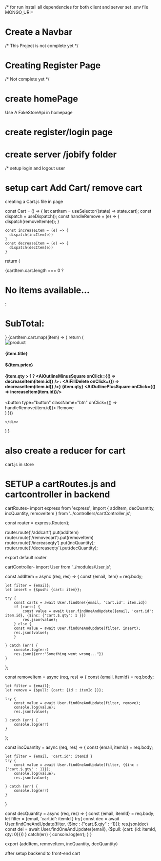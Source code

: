/* for run install all dependencies  for both client and server
set .env file MONGO_URI=<mongo uri>


# Create a Navbar 

/* This Project is not complete yet */
# Creating Register Page
/* Not complete yet */

# create homePage 
Use A FakeStoreApi in homepage

# create register/login page

# create server /jobify folder

/* setup login and logout user 

# setup cart Add Cart/ remove cart

creating a Cart.js file in page 

 const Cart = () => {
    let cartItem = useSelector((state) => state.cart);
    const dispatch = useDispatch();
    const handleRemove = (e) => {
        dispatch(removeItem(e));
    }

    const increaseItem = (e) => {
      dispatch(incItem(e))
    }
    const decreaseItem = (e) => {
      dispatch(decItem(e))
    }

  return (
    <div>
        <NavBar/>
        {cartItem.cart.length === 0 ? <h1>No items available...</h1>: <h1>SubTotal:</h1>}
        {cartItem.cart.map((item) => {
        return (
          <div className="products">
            <img src={item.image} alt="product"/>
            <h4>{item.title}</h4>
            <h4>${item.price}</h4>
            <h4>{item.qty > 1 ? <AiOutlineMinusSquare onClick={() => decreaseItem(item.id)} /> : <AiFillDelete onClick={() => decreaseItem(item.id)} />} {item.qty} <AiOutlinePlusSquare onClick={() => increaseItem(item.id)}/></h4>
            <button type="button"  className="btn" onClick={() => handleRemove(item.id)}> Remove</button>
            </div>
        )
      })}

    </div>
  )
}

 # also create a reducer for cart
 cart.js in store 

 
 # SETUP a cartRoutes.js and cartcontroller in backend 

 cartRoutes-
 import express from 'express';
import { addItem, decQuantity, incQuantity, removeItem } from '../controllers/cartController.js';

const router = express.Router();

router.route('/addcart').put(addItem)
router.route('/removecart').put(removeItem)
router.route('/increaseqty').put(incQuantity);
router.route('/decreaseqty').put(decQuantity);


export default router

cartController-
import User from '../modules/User.js';


const addItem = async (req, res) => {
    const {email, item} = req.body;
    
    let filter = {email};
    let insert = {$push: {cart: item}};

    try {
        const carts = await User.findOne({email, 'cart.id': item.id})
        if (carts) {
            const value = await User.findOneAndUpdate({email, 'cart.id': item.id}, {$inc: {"cart.$.qty": 1 }})
            res.json(value);
        } else {
        const value = await User.findOneAndUpdate(filter, insert);
        res.json(value);
        }

    } catch (err) {
        console.log(err)
        res.json({err:"Something went wrong..."})
    }
};

const removeItem = async (req, res) => {
    const {email, itemId} = req.body;
    
    let filter = {email};
    let remove = {$pull: {cart: {id : itemId }}};

    try {
        const value = await User.findOneAndUpdate(filter, remove);
        console.log(value);
        res.json(value);

    } catch (err) {
        console.log(err)
    }

};


const incQuantity = async (req, res) => {
    const {email, itemId} = req.body;

    let filter = {email, 'cart.id': itemId }
    try {
        const value = await User.findOneAndUpdate(filter, {$inc : {"cart.$.qty" : 1}});
        console.log(value);
        res.json(value);

    } catch (err) {
        console.log(err)
    }
}

const decQuantity = async (req, res) => {
    const {email, itemId} = req.body;
    let filter = {email, 'cart.id': itemId }
    try{
        const dec = await User.findOneAndUpdate(filter, {$inc : {"cart.$.qty" : -1}});
        res.json(dec)
        const del = await User.findOneAndUpdate({email}, {$pull: {cart: {id: itemId, qty: 0}}})
    } catch(err) {
        console.log(err);
    }
}

export {addItem, removeItem, incQuantity, decQuantity}

after setup backend to front-end cart
